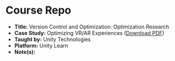 # Course Repo

- **Title:** Version Control and Optimization: Optimization Research
- **Case Study:** Optimizing VR/AR Experiences (<a href="https://github.com/jaredbest/unity-case-study-optimizing-vr-ar-experiences/blob/ed918b8472657946b3ac3f1c708acf7088d052ef/Case_Study.pdf">Download PDF</a>)
- **Taught by:** Unity Technologies
- **Platform:** Unity Learn
- **Note(s):**
